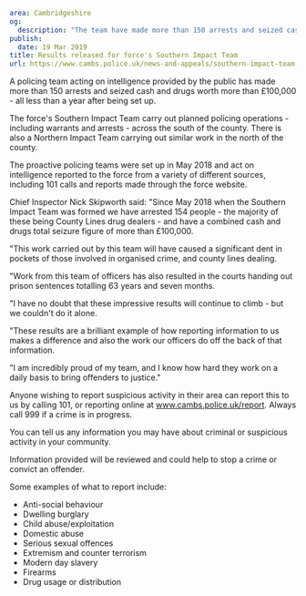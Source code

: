 ```yaml
area: Cambridgeshire
og:
  description: "The team have made more than 150 arrests and seized cash and drugs worth more than \xA3100,000"
publish:
  date: 19 Mar 2019
title: Results released for force's Southern Impact Team
url: https://www.cambs.police.uk/news-and-appeals/southern-impact-team-cambridgeshire-constabulary-results
```

A policing team acting on intelligence provided by the public has made more than 150 arrests and seized cash and drugs worth more than £100,000 - all less than a year after being set up.

The force's Southern Impact Team carry out planned policing operations - including warrants and arrests - across the south of the county. There is also a Northern Impact Team carrying out similar work in the north of the county.

The proactive policing teams were set up in May 2018 and act on intelligence reported to the force from a variety of different sources, including 101 calls and reports made through the force website.

Chief Inspector Nick Skipworth said: "Since May 2018 when the Southern Impact Team was formed we have arrested 154 people - the majority of these being County Lines drug dealers - and have a combined cash and drugs total seizure figure of more than £100,000.

"This work carried out by this team will have caused a significant dent in pockets of those involved in organised crime, and county lines dealing.

"Work from this team of officers has also resulted in the courts handing out prison sentences totalling 63 years and seven months.

"I have no doubt that these impressive results will continue to climb - but we couldn't do it alone.

"These results are a brilliant example of how reporting information to us makes a difference and also the work our officers do off the back of that information.

"I am incredibly proud of my team, and I know how hard they work on a daily basis to bring offenders to justice."

Anyone wishing to report suspicious activity in their area can report this to us by calling 101, or reporting online at www.cambs.police.uk/report. Always call 999 if a crime is in progress.

You can tell us any information you may have about criminal or suspicious activity in your community.

Information provided will be reviewed and could help to stop a crime or convict an offender.

Some examples of what to report include:

 * Anti-social behaviour
 * Dwelling burglary
 * Child abuse/exploitation
 * Domestic abuse
 * Serious sexual offences
 * Extremism and counter terrorism
 * Modern day slavery
 * Firearms
 * Drug usage or distribution
